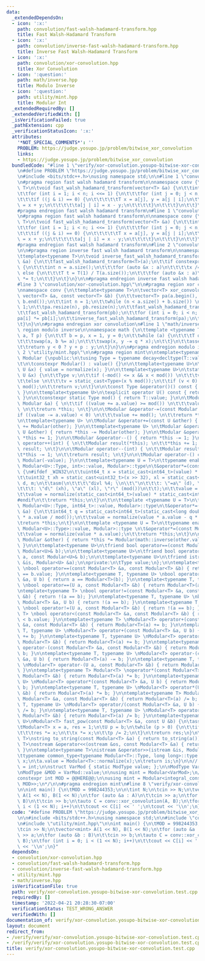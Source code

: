 ```yaml
---
data:
  _extendedDependsOn:
  - icon: ':x:'
    path: convolution/fast-walsh-hadamard-transform.hpp
    title: Fast Walsh-Hadamard Transform
  - icon: ':x:'
    path: convolution/inverse-fast-walsh-hadamard-transform.hpp
    title: Inverse Fast Walsh-Hadamard Transform
  - icon: ':x:'
    path: convolution/xor-convolution.hpp
    title: Xor Convolution
  - icon: ':question:'
    path: math/inverse.hpp
    title: Modulo Inverse
  - icon: ':question:'
    path: utility/mint.hpp
    title: Modular Int
  _extendedRequiredBy: []
  _extendedVerifiedWith: []
  _isVerificationFailed: true
  _pathExtension: cpp
  _verificationStatusIcon: ':x:'
  attributes:
    '*NOT_SPECIAL_COMMENTS*': ''
    PROBLEM: https://judge.yosupo.jp/problem/bitwise_xor_convolution
    links:
    - https://judge.yosupo.jp/problem/bitwise_xor_convolution
  bundledCode: "#line 1 \"verify/xor-convolution.yosupo-bitwise-xor-convolution.test.cpp\"\
    \n#define PROBLEM \"https://judge.yosupo.jp/problem/bitwise_xor_convolution\"\n\
    \n#include <bits/stdc++.h>\nusing namespace std;\n\n#line 1 \"convolution/fast-walsh-hadamard-transform.hpp\"\
    \n#pragma region fast walsh hadamard transform\n\nnamespace conv {\n\ttemplate<typename\
    \ T>\n\tvoid fast_walsh_hadamard_transform(vector<T> &a) {\n\t\tint n = a.size();\n\
    \t\tfor (int i = 1; i < n; i <<= 1) {\n\t\t\tfor (int j = 0; j < n; j++) {\n\t\
    \t\t\tif ((j & i) == 0) {\n\t\t\t\t\tT x = a[j], y = a[j | i];\n\t\t\t\t\ta[j]\
    \ = x + y;\n\t\t\t\t\ta[j | i] = x - y;\n\t\t\t\t}\n\t\t\t}\n\t\t}\n\t}\n}\n\n\
    #pragma endregion fast walsh hadamard transform\n#line 1 \"convolution/fast-walsh-hadamard-transform.hpp\"\
    \n#pragma region fast walsh hadamard transform\n\nnamespace conv {\n\ttemplate<typename\
    \ T>\n\tvoid fast_walsh_hadamard_transform(vector<T> &a) {\n\t\tint n = a.size();\n\
    \t\tfor (int i = 1; i < n; i <<= 1) {\n\t\t\tfor (int j = 0; j < n; j++) {\n\t\
    \t\t\tif ((j & i) == 0) {\n\t\t\t\t\tT x = a[j], y = a[j | i];\n\t\t\t\t\ta[j]\
    \ = x + y;\n\t\t\t\t\ta[j | i] = x - y;\n\t\t\t\t}\n\t\t\t}\n\t\t}\n\t}\n}\n\n\
    #pragma endregion fast walsh hadamard transform\n#line 2 \"convolution/inverse-fast-walsh-hadamard-transform.hpp\"\
    \n\n#pragma region inverse fast walsh hadamard transform\n\nnamespace conv {\n\
    \ttemplate<typename T>\n\tvoid inverse_fast_walsh_hadamard_transform(vector<T>\
    \ &a) {\n\t\tfast_walsh_hadamard_transform<T>(a);\n\t\tif constexpr (is_integral<T>::value)\
    \ {\n\t\t\tint n = a.size();\n\t\t\tfor (auto &x : a)\n\t\t\t\tx /= n;\n\t\t}\
    \ else {\n\t\t\tT t = T(1) / T(a.size());\n\t\t\tfor (auto &x : a)\n\t\t\t\tx\
    \ *= t;\n\t\t}\n\t}\n}\n\n#pragma endregion inverse fast walsh hadamard transform\n\
    #line 3 \"convolution/xor-convolution.hpp\"\n\n#pragma region xor convolution\n\
    \nnamespace conv {\n\ttemplate<typename T>\n\tvector<T> xor_convolution(const\
    \ vector<T> &a, const vector<T> &b) {\n\t\tvector<T> pa(a.begin(), a.end()), pb(b.begin(),\
    \ b.end());\n\t\tint n = 1;\n\t\twhile (n < a.size() + b.size()) \n\t\t\tn <<=\
    \ 1;\n\t\tpa.resize(n), pb.resize(n);\n\t\tfast_walsh_hadamard_transform(pa);\n\
    \t\tfast_walsh_hadamard_transform(pb);\n\t\tfor (int i = 0; i < n; i++)\n\t\t\t\
    pa[i] *= pb[i];\n\t\tinverse_fast_walsh_hadamard_transform(pa);\n\t\treturn pa;\n\
    \t}\n}\n\n#pragma endregion xor convolution\n#line 1 \"math/inverse.hpp\"\n#pragma\
    \ region modulo inverse\n\nnamespace math {\n\ttemplate <typename T>\n\tT inverse(T\
    \ a, T p) {\n\t\tT b = p, x = 1, y = 0;\n\t\twhile (a) {\n\t\t\tT q = b / a;\n\
    \t\t\tswap(a, b %= a);\n\t\t\tswap(x, y -= q * x);\n\t\t}\n\t\tassert(b == 1);\n\
    \t\treturn y < 0 ? y + p : y;\n\t}\n}\n\n#pragma endregion modulo inverse\n#line\
    \ 2 \"utility/mint.hpp\"\n\n#pragma region mint\n\ntemplate<typename T>\nclass\
    \ Modular {\npublic:\n\tusing Type = typename decay<decltype(T::value)>::type;\n\
    \t\n\tconstexpr Modular() : value() {}\n\n\ttemplate<typename U>\n\tModular(const\
    \ U &x) { value = normalize(x); }\n\n\ttemplate<typename U>\n\tstatic Type normalize(const\
    \ U &x) {\n\t\tType v;\n\t\tif (-mod() <= x && x < mod()) \n\t\t\tv = static_cast<Type>(x);\n\
    \t\telse \n\t\t\tv = static_cast<Type>(x % mod());\n\t\tif (v < 0) \n\t\t\tv +=\
    \ mod();\n\t\treturn v;\n\t}\n\n\tconst Type &operator()() const { return value;\
    \ }\n\n\ttemplate<typename U>\n\texplicit operator U() const { return static_cast<U>(value);\
    \ }\n\n\tconstexpr static Type mod() { return T::value; }\n\n\tModular &operator+=(const\
    \ Modular &a) { \n\t\tif ((value += a.value) >= mod()) \n\t\t\tvalue -= mod();\
    \ \n\t\treturn *this; \n\t}\n\n\tModular &operator-=(const Modular &a) { \n\t\t\
    if ((value -= a.value) < 0) \n\t\t\tvalue += mod(); \n\t\treturn *this; \n\t}\n\
    \n\ttemplate<typename U> \n\tModular &operator+=(const U &other) { return *this\
    \ += Modular(other); }\n\n\ttemplate<typename U> \n\tModular &operator-=(const\
    \ U &other) { return *this -= Modular(other); }\n\n\tModular &operator++() { return\
    \ *this += 1; }\n\n\tModular &operator--() { return *this -= 1; }\n\n\tModular\
    \ operator++(int) { \n\t\tModular result(*this); \n\t\t*this += 1; \n\t\treturn\
    \ result; \n\t}\n\n\tModular operator--(int) { \n\t\tModular result(*this);\n\t\
    \t*this -= 1; \n\t\treturn result; \n\t}\n\n\tModular operator-() const { return\
    \ Modular(-value); }\n\n\ttemplate<typename U = T>\n\ttypename enable_if<is_same<typename\
    \ Modular<U>::Type, int>::value, Modular>::type\n\t&operator*=(const Modular &a)\
    \ {\n#ifdef _WIN32\n\t\tuint64_t x = static_cast<int64_t>(value) * static_cast<int64_t>(a.value);\n\
    \t\tuint32_t xh = static_cast<uint32_t>(x >> 32), xl = static_cast<uint32_t>(x),\
    \ d, m;\n\t\tasm(\n\t\t\t\"divl %4; \\n\\t\"\n\t\t\t: \"=a\" (d), \"=d\" (m)\n\
    \t\t\t: \"d\" (xh), \"a\" (xl), \"r\" (mod())\n\t\t);\n\t\tvalue = m;\n#else\n\
    \t\tvalue = normalize(static_cast<int64_t>(value) * static_cast<int64_t>(a.value));\n\
    #endif\n\t\treturn *this;\n\t}\n\t\n\ttemplate <typename U = T>\n\ttypename enable_if<is_same<typename\
    \ Modular<U>::Type, int64_t>::value, Modular>::type\n\t&operator*=(const Modular\
    \ &a) {\n\t\tint64_t q = static_cast<int64_t>(static_cast<long double>(value)\
    \ * a.value / mod());\n\t\tvalue = normalize(value * a.value - q * mod());\n\t\
    \treturn *this;\n\t}\n\n\ttemplate <typename U = T>\n\ttypename enable_if<!is_integral<typename\
    \ Modular<U>::Type>::value, Modular>::type \n\t&operator*=(const Modular &a) {\n\
    \t\tvalue = normalize(value * a.value);\n\t\treturn *this;\n\t}\n\n\tModular &operator/=(const\
    \ Modular &other) { return *this *= Modular(math::inverse(other.value, mod()));\
    \ }\n\n\ttemplate<typename U>\n\tfriend bool operator==(const Modular<U>& a, const\
    \ Modular<U>& b);\n\n\ttemplate<typename U>\n\tfriend bool operator<(const Modular<U>&\
    \ a, const Modular<U>& b);\n\n\ttemplate<typename U>\n\tfriend istream &operator>>(istream\
    \ &is, Modular<U> &a);\n\nprivate:\n\tType value;\n};\n\ntemplate<typename T>\
    \ \nbool operator==(const Modular<T> &a, const Modular<T> &b) { return a.value\
    \ == b.value; }\n\ntemplate<typename T, typename U> \nbool operator==(const Modular<T>\
    \ &a, U b) { return a == Modular<T>(b); }\n\ntemplate<typename T, typename U>\
    \ \nbool operator==(U a, const Modular<T> &b) { return Modular<T>(a) == b; }\n\
    \ntemplate<typename T> \nbool operator!=(const Modular<T> &a, const Modular<T>\
    \ &b) { return !(a == b); }\n\ntemplate<typename T, typename U> \nbool operator!=(const\
    \ Modular<T> &a, U b) { return !(a == b); }\n\ntemplate<typename T, typename U>\
    \ \nbool operator!=(U a, const Modular<T> &b) { return !(a == b); }\n\ntemplate<typename\
    \ T> \nbool operator<(const Modular<T> &a, const Modular<T> &b) { return a.value\
    \ < b.value; }\n\ntemplate<typename T> \nModular<T> operator+(const Modular<T>\
    \ &a, const Modular<T> &b) { return Modular<T>(a) += b; }\n\ntemplate<typename\
    \ T, typename U> \nModular<T> operator+(const Modular<T> &a, U b) { return Modular<T>(a)\
    \ += b; }\n\ntemplate<typename T, typename U> \nModular<T> operator+(U a, const\
    \ Modular<T> &b) { return Modular<T>(a) += b; }\n\ntemplate<typename T> \nModular<T>\
    \ operator-(const Modular<T> &a, const Modular<T> &b) { return Modular<T>(a) -=\
    \ b; }\n\ntemplate<typename T, typename U> \nModular<T> operator-(const Modular<T>\
    \ &a, U b) { return Modular<T>(a) -= b; }\n\ntemplate<typename T, typename U>\
    \ \nModular<T> operator-(U a, const Modular<T> &b) { return Modular<T>(a) -= b;\
    \ }\n\ntemplate<typename T> Modular<T> \noperator*(const Modular<T> &a, const\
    \ Modular<T> &b) { return Modular<T>(a) *= b; }\n\ntemplate<typename T, typename\
    \ U> \nModular<T> operator*(const Modular<T> &a, U b) { return Modular<T>(a) *=\
    \ b; }\n\ntemplate<typename T, typename U> \nModular<T> operator*(U a, const Modular<T>\
    \ &b) { return Modular<T>(a) *= b; }\n\ntemplate<typename T> Modular<T> \noperator/(const\
    \ Modular<T> &a, const Modular<T> &b) { return Modular<T>(a) /= b; }\n\ntemplate<typename\
    \ T, typename U> \nModular<T> operator/(const Modular<T> &a, U b) { return Modular<T>(a)\
    \ /= b; }\n\ntemplate<typename T, typename U> \nModular<T> operator/(U a, const\
    \ Modular<T> &b) { return Modular<T>(a) /= b; }\n\ntemplate<typename T, typename\
    \ U>\nModular<T> fast_pow(const Modular<T> &a, const U &b) {\n\tassert(b >= 0);\n\
    \tModular<T> x = a, res = 1;\n\tU p = b;\n\twhile (p > 0) {\n\t\tif (p & 1) \n\
    \t\t\tres *= x;\n\t\tx *= x;\n\t\tp /= 2;\n\t}\n\treturn res;\n}\n\ntemplate<typename\
    \ T>\nstring to_string(const Modular<T> &a) { return to_string(a()); }\n\ntemplate<typename\
    \ T>\nostream &operator<<(ostream &os, const Modular<T> &a) { return os << a();\
    \ }\n\ntemplate<typename T>\nistream &operator>>(istream &is, Modular<T> &a) {\n\
    \ttypename common_type<typename Modular<T>::Type, long long>::type x;\n\tis >>\
    \ x;\n\ta.value = Modular<T>::normalize(x);\n\treturn is;\n}\n\n// /*\nusing ModType\
    \ = int;\n\nstruct VarMod { static ModType value; };\n\nModType VarMod::value;\n\
    \nModType &MOD = VarMod::value;\n\nusing mint = Modular<VarMod>;\n// */\n\n/*\n\
    constexpr int MOD = @@HERE@@;\n\nusing mint = Modular<integral_constant<decay<decltype(MOD)>::type,\
    \ MOD>>;\n*/\n\n#pragma endregion mint\n#line 8 \"verify/xor-convolution.yosupo-bitwise-xor-convolution.test.cpp\"\
    \n\nint main() {\n\tMOD = 998244353;\n\n\tint N;\n\tcin >> N;\n\tvector<mint>\
    \ A(1 << N), B(1 << N);\n\tfor (auto &a : A)\n\t\tcin >> a;\n\tfor (auto &b :\
    \ B)\n\t\tcin >> b;\n\tauto C = conv::xor_convolution(A, B);\n\tfor (int i = 0;\
    \ i < (1 << N); i++)\n\t\tcout << C[i] << ' ';\n\tcout << '\\n';\n}\n"
  code: "#define PROBLEM \"https://judge.yosupo.jp/problem/bitwise_xor_convolution\"\
    \n\n#include <bits/stdc++.h>\nusing namespace std;\n\n#include \"convolution/xor-convolution.hpp\"\
    \n#include \"utility/mint.hpp\"\n\nint main() {\n\tMOD = 998244353;\n\n\tint N;\n\
    \tcin >> N;\n\tvector<mint> A(1 << N), B(1 << N);\n\tfor (auto &a : A)\n\t\tcin\
    \ >> a;\n\tfor (auto &b : B)\n\t\tcin >> b;\n\tauto C = conv::xor_convolution(A,\
    \ B);\n\tfor (int i = 0; i < (1 << N); i++)\n\t\tcout << C[i] << ' ';\n\tcout\
    \ << '\\n';\n}"
  dependsOn:
  - convolution/xor-convolution.hpp
  - convolution/fast-walsh-hadamard-transform.hpp
  - convolution/inverse-fast-walsh-hadamard-transform.hpp
  - utility/mint.hpp
  - math/inverse.hpp
  isVerificationFile: true
  path: verify/xor-convolution.yosupo-bitwise-xor-convolution.test.cpp
  requiredBy: []
  timestamp: '2022-04-21 20:28:30-07:00'
  verificationStatus: TEST_WRONG_ANSWER
  verifiedWith: []
documentation_of: verify/xor-convolution.yosupo-bitwise-xor-convolution.test.cpp
layout: document
redirect_from:
- /verify/verify/xor-convolution.yosupo-bitwise-xor-convolution.test.cpp
- /verify/verify/xor-convolution.yosupo-bitwise-xor-convolution.test.cpp.html
title: verify/xor-convolution.yosupo-bitwise-xor-convolution.test.cpp
---
```


